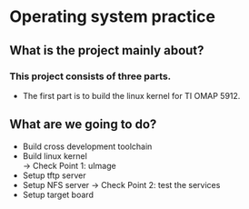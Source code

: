 # Operating system practice

## What is the project mainly about?

### This project consists of three parts.
- The first part is to build the linux kernel for TI OMAP 5912.


## What are we going to do?
- Build cross development toolchain
- Build linux kernel\
&rarr; Check Point 1: uImage
- Setup tftp server
- Setup NFS server
&rarr; Check Point 2: test the services
- Setup target board
